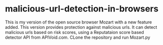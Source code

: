 # malicious-url-detection-in-browsers
This is my version of the open source browser Mozart with a new feature added. This version provides protection against malicious urls. It can detect malicious urls based on risk scores, using a Reputataion score based detector API from APIVoid.com.
CLone the repository and run Mozart.py
